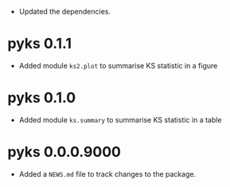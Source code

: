* Updated the dependencies.

# pyks 0.1.1

* Added module `ks2.plot` to summarise KS statistic in a figure

# pyks 0.1.0

* Added module `ks.summary` to summarise KS statistic in a table

# pyks 0.0.0.9000

* Added a `NEWS.md` file to track changes to the package.
